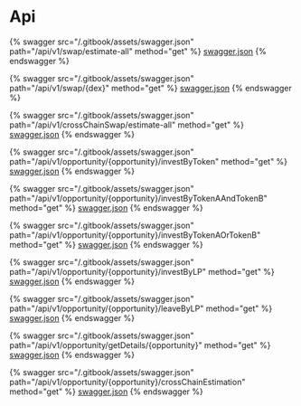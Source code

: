 # Api

{% swagger src="/.gitbook/assets/swagger.json" path="/api/v1/swap/estimate-all" method="get" %}
[swagger.json](.gitbook/assets/swagger.json)
{% endswagger %}

{% swagger src="/.gitbook/assets/swagger.json" path="/api/v1/swap/{dex}" method="get" %}
[swagger.json](.gitbook/assets/swagger.json)
{% endswagger %}

{% swagger src="/.gitbook/assets/swagger.json" path="/api/v1/crossChainSwap/estimate-all" method="get" %}
[swagger.json](.gitbook/assets/swagger.json)
{% endswagger %}

{% swagger src="/.gitbook/assets/swagger.json" path="/api/v1/opportunity/{opportunity}/investByToken" method="get" %}
[swagger.json](.gitbook/assets/swagger.json)
{% endswagger %}

{% swagger src="/.gitbook/assets/swagger.json" path="/api/v1/opportunity/{opportunity}/investByTokenAAndTokenB" method="get" %}
[swagger.json](.gitbook/assets/swagger.json)
{% endswagger %}

{% swagger src="/.gitbook/assets/swagger.json" path="/api/v1/opportunity/{opportunity}/investByTokenAOrTokenB" method="get" %}
[swagger.json](.gitbook/assets/swagger.json)
{% endswagger %}

{% swagger src="/.gitbook/assets/swagger.json" path="/api/v1/opportunity/{opportunity}/investByLP" method="get" %}
[swagger.json](.gitbook/assets/swagger.json)
{% endswagger %}

{% swagger src="/.gitbook/assets/swagger.json" path="/api/v1/opportunity/{opportunity}/leaveByLP" method="get" %}
[swagger.json](.gitbook/assets/swagger.json)
{% endswagger %}

{% swagger src="/.gitbook/assets/swagger.json" path="/api/v1/opportunity/getDetails/{opportunity}" method="get" %}
[swagger.json](.gitbook/assets/swagger.json)
{% endswagger %}

{% swagger src="/.gitbook/assets/swagger.json" path="/api/v1/opportunity/{opportunity}/crossChainEstimation" method="get" %}
[swagger.json](.gitbook/assets/swagger.json)
{% endswagger %}
